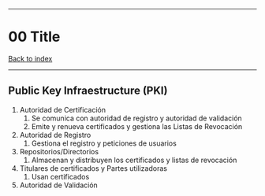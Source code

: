 
---
# 00 Title

[Back to index](../README.md)

---

## Public Key Infraestructure (PKI)
1. Autoridad de Certificación
	1. Se comunica con autoridad de registro y autoridad de validación
	2. Emite y renueva certificados y gestiona las Listas de Revocación
2. Autoridad de Registro
	1. Gestiona el registro y peticiones de usuarios
3. Repositorios/Directorios
	1. Almacenan y distribuyen los certificados y listas de revocación
4. Titulares de certificados y Partes utilizadoras
	1. Usan certificados 
5. Autoridad de Validación